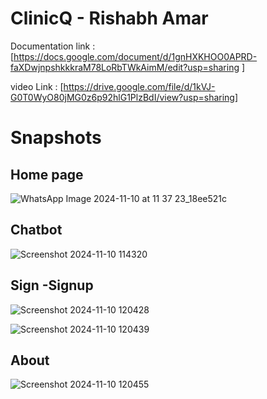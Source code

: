 ﻿# ClinicQ - Rishabh Amar

Documentation link : [https://docs.google.com/document/d/1gnHXKHOO0APRD-faXDwjnpshkkkraM78LoRbTWkAimM/edit?usp=sharing ]

video Link : [https://drive.google.com/file/d/1kVJ-G0T0WyO80jMG0z6p92hlG1PlzBdI/view?usp=sharing]


# Snapshots

## Home page
![WhatsApp Image 2024-11-10 at 11 37 23_18ee521c](https://github.com/user-attachments/assets/da01075b-1898-4b17-99c6-c84173c99c64)

## Chatbot
![Screenshot 2024-11-10 114320](https://github.com/user-attachments/assets/15c75b63-b1e0-4ad6-a77e-2b980781a42f)

## Sign -Signup
![Screenshot 2024-11-10 120428](https://github.com/user-attachments/assets/f61062b8-8fb1-41f1-b8c2-5dfa54e78101)

![Screenshot 2024-11-10 120439](https://github.com/user-attachments/assets/3e0dc967-9d1d-4163-b47f-8da83fa887ea)

## About
![Screenshot 2024-11-10 120455](https://github.com/user-attachments/assets/0853cfb8-f578-4ac9-8edd-c15375aaccbd)
